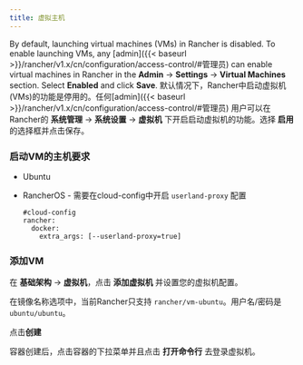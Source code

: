 ```yaml
---
title: 虚拟主机
---
```


By default, launching virtual machines (VMs) in Rancher is disabled. To enable launching VMs, any [admin]({{< baseurl >}}/rancher/v1.x/cn/configuration/access-control/#管理员) can enable virtual machines in Rancher in the **Admin** -> **Settings** -> **Virtual Machines** section. Select **Enabled** and click **Save**.
默认情况下，Rancher中启动虚拟机(VMs)的功能是停用的。任何[admin]({{< baseurl >}}/rancher/v1.x/cn/configuration/access-control/#管理员) 用户可以在Rancher的 **系统管理** -> **系统设置** -> **虚拟机** 下开启启动虚拟机的功能。选择 **启用** 的选择框并点击保存。

### 启动VM的主机要求

* Ubuntu
* RancherOS - 需要在cloud-config中开启 `userland-proxy` 配置

   ```
   #cloud-config
   rancher:
     docker:
       extra_args: [--userland-proxy=true]
   ```

### 添加VM

在 **基础架构** -> **虚拟机**，点击 **添加虚拟机** 并设置您的虚拟机配置。

在镜像名称选项中，当前Rancher只支持 `rancher/vm-ubuntu`。用户名/密码是`ubuntu/ubuntu`。

点击**创建**

容器创建后，点击容器的下拉菜单并且点击 **打开命令行** 去登录虚拟机。
